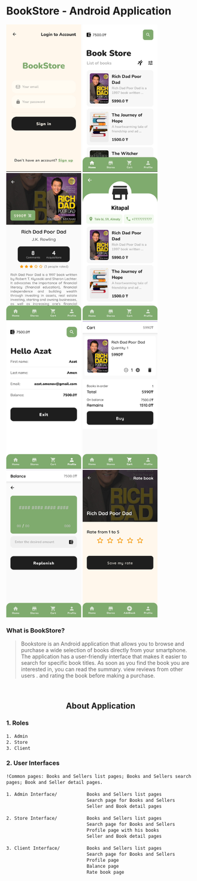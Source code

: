# BookStore - Android Application

<img src="https://github.com/azikkw/BookStore/blob/main/previews/SignIn.jpg" width="200"> <img src="https://github.com/azikkw/BookStore/blob/main/previews/HomePage.jpg" width="200"> <img src="https://github.com/azikkw/BookStore/blob/main/previews/BookPage.jpg" width="200"> <img src="https://github.com/azikkw/BookStore/blob/main/previews/StorePage.jpg" width="200"> <img src="https://github.com/azikkw/BookStore/blob/main/previews/Profile.jpg" width="200"> <img src="https://github.com/azikkw/BookStore/blob/main/previews/Cart.jpg" width="200"> <img src="https://github.com/azikkw/BookStore/blob/main/previews/Balance.jpg" width="200"> <img src="https://github.com/azikkw/BookStore/blob/main/previews/RateBook.jpg" width="200">

### What is BookStore?
> Bookstore is an Android application that allows you to browse and purchase a wide selection of books directly from your smartphone. The application has a user-friendly interface that makes it easier to search for specific book titles. As soon as you find the book you are interested in, you can read the summary. view reviews from other users . and rating the book before making a purchase.
  
⠀  
<h2 align="center">About Application</h2>

### 1. Roles
  
    1. Admin
    2. Store
    3. Client

### 2. User Interfaces

    !Common pages: Books and Sellers list pages; Books and Sellers search pages; Book and Seller detail pages.
  
    1. Admin Interface/           Books and Sellers list pages
                                  Search page for Books and Sellers
                                  Seller and Book detail pages
                                           
    2. Store Interface/           Books and Sellers list pages
                                  Search page for Books and Sellers
                                  Profile page with his books
                                  Seller and Book detail pages
    
    3. Client Interface/          Books and Sellers list pages
                                  Search page for Books and Sellers
                                  Profile page
                                  Balance page
                                  Rate book page
